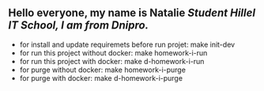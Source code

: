 **Hello everyone, my name is Natalie**
*Student Hillel IT School, I am from Dnipro.*
---
* for install and update requiremets before run projet: make init-dev
* for run this project without docker: make homework-i-run
* for run this project with docker: make d-homework-i-run
* for purge without docker: make homework-i-purge
* for purge with docker: make d-homework-i-purge